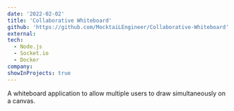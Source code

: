```yaml
---
date: '2022-02-02'
title: 'Collaborative Whiteboard'
github: 'https://github.com/MocktaiLEngineer/Collaborative-Whiteboard'
external:
tech:
  - Node.js
  - Socket.io
  - Docker
company:
showInProjects: true
---
```


A whiteboard application to allow multiple users to draw simultaneously on a canvas.
